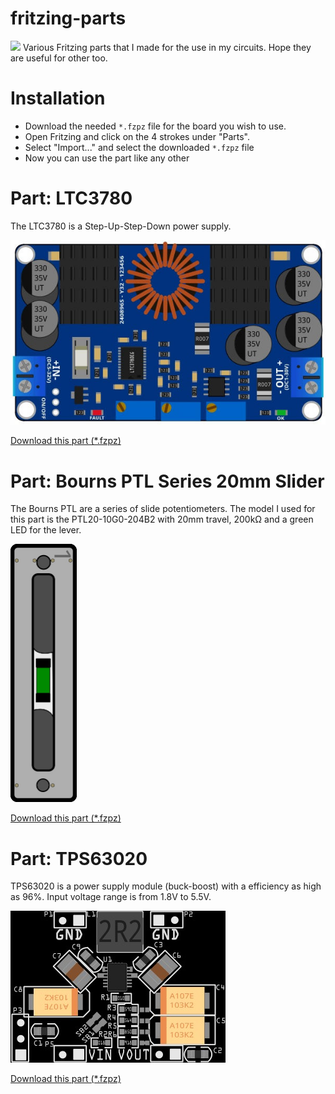 # fritzing-parts
<img src="https://img.shields.io/badge/License-Apache_2.0-green"/>
Various Fritzing parts that I made for the use in my circuits. Hope they are useful for other too.

# Installation 
- Download the needed `*.fzpz` file for the board you wish to use.
- Open Fritzing and click on the 4 strokes under "Parts".
- Select "Import..." and select the downloaded `*.fzpz` file
- Now you can use the part like any other

# Part: LTC3780
The LTC3780 is a Step-Up-Step-Down power supply.

<img src="https://github.com/DeepDreamer89/fritzing-parts/blob/main/ltc3780/ltc3780_fritzing_breadboard_preview.jpg">

[Download this part (*.fzpz)](https://github.com/DeepDreamer89/fritzing-parts/blob/main/ltc3780/LTC3780_Step-Up_and_Step-Down_power_supply.fzpz)

# Part: Bourns PTL Series 20mm Slider
The Bourns PTL are a series of slide potentiometers. The model I used for this part is the PTL20-10G0-204B2 with 20mm travel, 200kΩ and a green LED for the lever.

<img width="106" height="413" src="https://github.com/DeepDreamer89/fritzing-parts/blob/main/bourns_ptl20/Bourns_ptl20_slider.jpg">

[Download this part (*.fzpz)](https://github.com/DeepDreamer89/fritzing-parts/blob/main/bourns_ptl20/Bourns_PTL_Series_Slider_Poti_20mm.fzpz)

# Part: TPS63020
TPS63020 is a power supply module (buck-boost) with a efficiency as high as 96%. Input voltage range is from 1.8V to 5.5V. 

<img src="https://github.com/DeepDreamer89/fritzing-parts/blob/main/tps63020/TPS63020_Breadboard_preview.jpg">

[Download this part (*.fzpz)](https://github.com/DeepDreamer89/fritzing-parts/blob/main/tps63020/TPS63020_power_supply_module.fzpz)